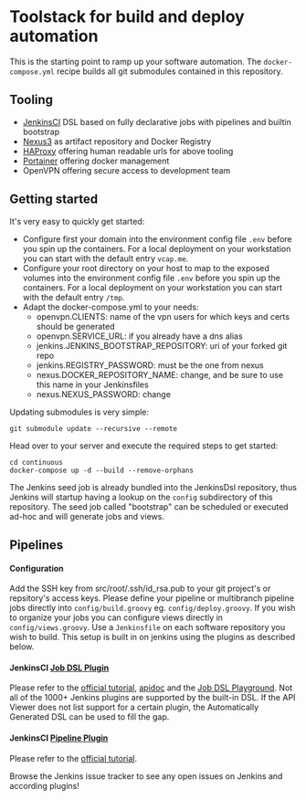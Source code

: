 # Toolstack for build and deploy automation 

This is the starting point to ramp up your software automation. The `docker-compose.yml` recipe builds all git submodules contained in this repository.

## Tooling
- [JenkinsCI](http://jenkins.vcap.me) DSL based on fully declarative jobs with pipelines and builtin bootstrap
- [Nexus3](http://nexus.vcap.me) as artifact repository and Docker Registry
- [HAProxy](http://haproxy.vcap.me:1111) offering human readable urls for above tooling
- [Portainer](http://portainer.vcap.me) offering docker management
- OpenVPN offering secure access to development team

## Getting started
It's very easy to quickly get started:
- Configure first your domain into the environment config file `.env` before you spin up the containers.
  For a local deployment on your workstation you can start with the default entry `vcap.me`.
- Configure your root directory on your host to map to the exposed volumes into the environment config file `.env` before you spin up the containers.
  For a local deployment on your workstation you can start with the default entry `/tmp`.
- Adapt the docker-compose.yml to your needs:
  - openvpn.CLIENTS: name of the vpn users for which keys and certs should be generated
  - openvpn.SERVICE_URL: if you already have a dns alias
  - jenkins.JENKINS_BOOTSTRAP_REPOSITORY: uri of your forked git repo
  - jenkins.REGISTRY_PASSWORD: must be the one from nexus
  - nexus.DOCKER_REPOSITORY_NAME: change, and be sure to use this name in your Jenkinsfiles
  - nexus.NEXUS_PASSWORD: change

Updating submodules is very simple:
```
git submodule update --recursive --remote
```
Head over to your server and execute the required steps to get started:
```
cd continuous
docker-compose up -d --build --remove-orphans
```
The Jenkins seed job is already bundled into the JenkinsDsl repository, thus Jenkins will startup having a lookup on the `config` subdirectory of this repository. The seed job called "bootstrap" can be scheduled or executed ad-hoc and will generate jobs and views. 

## Pipelines

#### Configuration
Add the SSH key from src/root/.ssh/id_rsa.pub to your git project's or repsitory's access keys.
Please define your pipeline or multibranch pipeline jobs directly into `config/build.groovy` eg. `config/deploy.groovy`. If you wish to organize your jobs you can configure views directly in `config/views.groovy`. Use a `Jenkinsfile` on each software repository you wish to build. This setup is built in on jenkins using the plugins as described below.

#### JenkinsCI [Job DSL Plugin](https://wiki.jenkins-ci.org/display/JENKINS/Job+DSL+Plugin)
Please refer to the [official tutorial](https://github.com/jenkinsci/job-dsl-plugin/wiki), [apidoc](https://jenkinsci.github.io/job-dsl-plugin/) and the [Job DSL Playground](http://job-dsl.herokuapp.com/). Not all of the 1000+ Jenkins plugins are supported by the built-in DSL. If the API Viewer does not list support for a certain plugin, the Automatically Generated DSL can be used to fill the gap.

#### JenkinsCI [Pipeline Plugin](https://wiki.jenkins-ci.org/display/JENKINS/Pipeline+Plugin)
Please refer to the [official tutorial](https://github.com/jenkinsci/pipeline-plugin/blob/master/TUTORIAL.md).

Browse the Jenkins issue tracker to see any open issues on Jenkins and according plugins!
